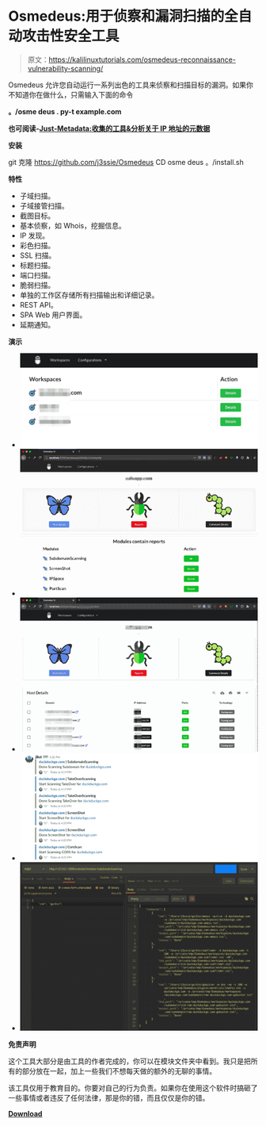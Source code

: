 # Osmedeus:用于侦察和漏洞扫描的全自动攻击性安全工具

> 原文：<https://kalilinuxtutorials.com/osmedeus-reconnaissance-vulnerability-scanning/>

Osmedeus 允许您自动运行一系列出色的工具来侦察和扫描目标的漏洞。如果你不知道你在做什么，只需输入下面的命令

**。/osme deus . py-t example.com**

**也可阅读-[Just-Metadata:收集的工具&分析关于 IP 地址的元数据](https://kalilinuxtutorials.com/just-metadata/)**

**安装**

git 克隆 https://github.com/j3ssie/Osmedeus
CD osme deus
。/install.sh

**特性**

*   子域扫描。
*   子域接管扫描。
*   截图目标。
*   基本侦察，如 Whois，挖掘信息。
*   IP 发现。
*   彩色扫描。
*   SSL 扫描。
*   标题扫描。
*   端口扫描。
*   脆弱扫描。
*   单独的工作区存储所有扫描输出和详细记录。
*   REST API。
*   SPA Web 用户界面。
*   延期通知。

**演示**

*   ![](img/d0f0118a3cbfb233d6603daa9edc520a.png)
*   ![](img/e36499370b3f67ea3b2c8b6912bc775f.png)
*   ![](img/1a3c9a7a6c630cbbb973e64ae251b5fc.png)
*   ![](img/767e7523a2261e0ba697989f865d0c4f.png)
*   ![](img/76c2901a1f2a498f41dde5c058202385.png)

**免责声明**

这个工具大部分是由工具的作者完成的，你可以在模块文件夹中看到。我只是把所有的部分放在一起，加上一些我们不想每天做的额外的无聊的事情。

该工具仅用于教育目的。你要对自己的行为负责。如果你在使用这个软件时搞砸了一些事情或者违反了任何法律，那是你的错，而且仅仅是你的错。

[**Download**](https://github.com/j3ssie/Osmedeus)